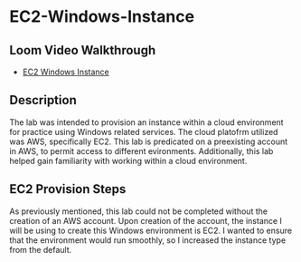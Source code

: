 # EC2-Windows-Instance
<h2>Loom Video Walkthrough </h2>

- [EC2 Windows Instance](https://www.loom.com/share/bd41c2c55527454cbc6e8943654f1f68?sid=254f0240-75fd-4a64-b7d2-0c7e45f4698a)
<h2>Description</h2>
The lab was intended to provision an instance within a cloud environment for practice using Windows related services. The cloud platofrm utilized was AWS, specifically EC2. This lab is predicated on a preexisting account in AWS, to permit access to different evironments. Additionally, this lab helped gain familiarity with working within a cloud environment. <br/>

<h2>EC2 Provision Steps </h2> 
As previously mentioned, this lab could not be completed without the creation of an AWS account. Upon creation of the account, the instance I will be using to create this Windows environment is EC2. I wanted to ensure that the environment would run smoothly, so I increased the instance type from the default. 

